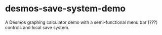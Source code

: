 # desmos-save-system-demo
A Desmos graphing calculator demo with a semi-functional menu bar (???) controls and local save system.
